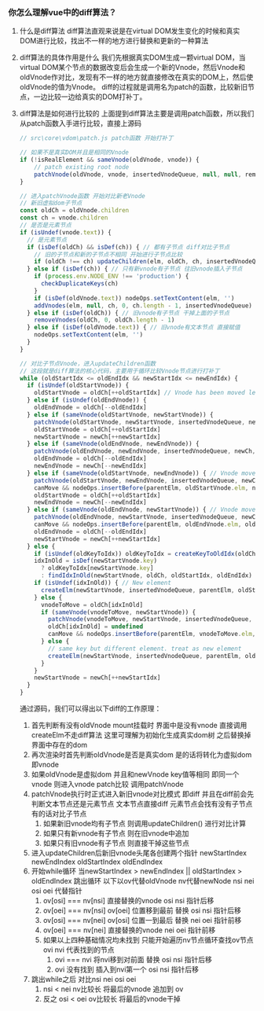 ### 你怎么理解vue中的diff算法？

1. 什么是diff算法
    diff算法直观来说是在virtual DOM发生变化的时候和真实DOM进行比较，找出不一样的地方进行替换和更新的一种算法
1. diff算法的具体作用是什么
    我们先根据真实DOM生成一颗virtual DOM，当virtual DOM某个节点的数据改变后会生成一个新的Vnode，然后Vnode和oldVnode作对比，发现有不一样的地方就直接修改在真实的DOM上，然后使oldVnode的值为Vnode。
    diff的过程就是调用名为patch的函数，比较新旧节点，一边比较一边给真实的DOM打补丁。
1. diff算法是如何进行比较的
    上面提到diff算法主要是调用patch函数，所以我们从patch函数入手进行比较，直接上源码
    ```js
    // src\core\vdom\patch.js patch函数 开始打补丁

    // 如果不是真实DOM并且是相同的Vnode
    if (!isRealElement && sameVnode(oldVnode, vnode)) {
        // patch existing root node
        patchVnode(oldVnode, vnode, insertedVnodeQueue, null, null, removeOnly)
    }

    // 进入patchVnode函数 开始对比新老Vnode
    // 新旧虚拟dom子节点
    const oldCh = oldVnode.children
    const ch = vnode.children
    // 是否是元素节点
    if (isUndef(vnode.text)) {
      // 是元素节点
      if (isDef(oldCh) && isDef(ch)) { // 都有子节点 diff对比子节点
        // 旧的子节点和新的子节点不相同 开始进行子节点比较
        if (oldCh !== ch) updateChildren(elm, oldCh, ch, insertedVnodeQueue, removeOnly)
      } else if (isDef(ch)) { // 只有新vnode有子节点 往旧vnode插入子节点
        if (process.env.NODE_ENV !== 'production') {
          checkDuplicateKeys(ch)
        }
        if (isDef(oldVnode.text)) nodeOps.setTextContent(elm, '')
        addVnodes(elm, null, ch, 0, ch.length - 1, insertedVnodeQueue)
      } else if (isDef(oldCh)) { // 旧vnode有子节点 干掉上面的子节点
        removeVnodes(oldCh, 0, oldCh.length - 1)
      } else if (isDef(oldVnode.text)) { // 旧vnode有文本节点 直接赋值
        nodeOps.setTextContent(elm, '')
      }
    }

    // 对比子节点Vnode，进入updateChildren函数
    // 这段就是diff算法的核心代码，主要用于循环比较Vnode节点进行打补丁
    while (oldStartIdx <= oldEndIdx && newStartIdx <= newEndIdx) {
      if (isUndef(oldStartVnode)) {
        oldStartVnode = oldCh[++oldStartIdx] // Vnode has been moved left
      } else if (isUndef(oldEndVnode)) {
        oldEndVnode = oldCh[--oldEndIdx]
      } else if (sameVnode(oldStartVnode, newStartVnode)) {
        patchVnode(oldStartVnode, newStartVnode, insertedVnodeQueue, newCh, newStartIdx)
        oldStartVnode = oldCh[++oldStartIdx]
        newStartVnode = newCh[++newStartIdx]
      } else if (sameVnode(oldEndVnode, newEndVnode)) {
        patchVnode(oldEndVnode, newEndVnode, insertedVnodeQueue, newCh, newEndIdx)
        oldEndVnode = oldCh[--oldEndIdx]
        newEndVnode = newCh[--newEndIdx]
      } else if (sameVnode(oldStartVnode, newEndVnode)) { // Vnode moved right
        patchVnode(oldStartVnode, newEndVnode, insertedVnodeQueue, newCh, newEndIdx)
        canMove && nodeOps.insertBefore(parentElm, oldStartVnode.elm, nodeOps.nextSibling(oldEndVnode.elm))
        oldStartVnode = oldCh[++oldStartIdx]
        newEndVnode = newCh[--newEndIdx]
      } else if (sameVnode(oldEndVnode, newStartVnode)) { // Vnode moved left
        patchVnode(oldEndVnode, newStartVnode, insertedVnodeQueue, newCh, newStartIdx)
        canMove && nodeOps.insertBefore(parentElm, oldEndVnode.elm, oldStartVnode.elm)
        oldEndVnode = oldCh[--oldEndIdx]
        newStartVnode = newCh[++newStartIdx]
      } else {
        if (isUndef(oldKeyToIdx)) oldKeyToIdx = createKeyToOldIdx(oldCh, oldStartIdx, oldEndIdx)
        idxInOld = isDef(newStartVnode.key)
          ? oldKeyToIdx[newStartVnode.key]
          : findIdxInOld(newStartVnode, oldCh, oldStartIdx, oldEndIdx)
        if (isUndef(idxInOld)) { // New element
          createElm(newStartVnode, insertedVnodeQueue, parentElm, oldStartVnode.elm, false, newCh, newStartIdx)
        } else {
          vnodeToMove = oldCh[idxInOld]
          if (sameVnode(vnodeToMove, newStartVnode)) {
            patchVnode(vnodeToMove, newStartVnode, insertedVnodeQueue, newCh, newStartIdx)
            oldCh[idxInOld] = undefined
            canMove && nodeOps.insertBefore(parentElm, vnodeToMove.elm, oldStartVnode.elm)
          } else {
            // same key but different element. treat as new element
            createElm(newStartVnode, insertedVnodeQueue, parentElm, oldStartVnode.elm, false, newCh, newStartIdx)
          }
        }
        newStartVnode = newCh[++newStartIdx]
      }
    }
    ```

    通过源码，我们可以得出以下diff的工作原理：
    1. 首先判断有没有oldVnode mount挂载时 界面中是没有vnode 直接调用createElm不走diff算法 这里可理解为初始化生成真实dom树 之后替换掉界面中存在的dom
    1. 再次渲染时首先判断oldVnode是否是真实dom 是的话将转化为虚拟dom 即vnode
    1. 如果oldVnode是虚拟dom 并且和newVnode key值等相同 即同一个vnode 则进入vnode patch比较 调用patchVnode
    1. patchVnode执行时正式进入新旧vnode对比模式 即diff 并且在diff前会先判断文本节点还是元素节点 文本节点直接diff 元素节点会找有没有子节点 有的话对比子节点
        1. 如果新旧vnode均有子节点 则调用updateChildren() 进行对比计算
        1. 如果只有新vnode有子节点 则在旧vnode中追加
        1. 如果只有旧vnode有子节点 则直接干掉这些节点
    1. 进入updateChildren后新旧vnode头尾各创建两个指针 newStartIndex newEndIndex oldStartIndex oldEndIndex
    1. 开始while循环 当newStartIndex > newEndIndex || oldStartIndex > oldEndIndex 跳出循环 以下以ov代替oldVnode nv代替newNode nsi nei osi oei 代替指针
        1. ov[osi] === nv[nsi] 直接替换的vnode    osi nsi 指针后移
        1. ov[oei] === nv[nsi] ov[oei] 位置移到最前 替换    osi nsi 指针后移
        1. ov[osi] === nv[nei] ov[osi] 位置一到最后 替换  nei oei 指针前移
        1. ov[oei] === nv[nei] 直接替换的vnode    nei oei 指针前移
        1. 如果以上四种基础情况均未找到 只能开始遍历nv节点循环查找ov节点 ovi nvi 代表找到的节点
            1. ovi === nvi 将nvi移到对前面 替换     osi nsi 指针后移
            1. ovi 没有找到 插入到nvi第一个    osi nsi 指针后移
    1. 跳出while之后 对比nsi nei osi oei
        1. nsi < nei nv比较长 将最后的vnode 追加到 ov
        1. 反之 osi < oei ov比较长 将最后的vnode干掉